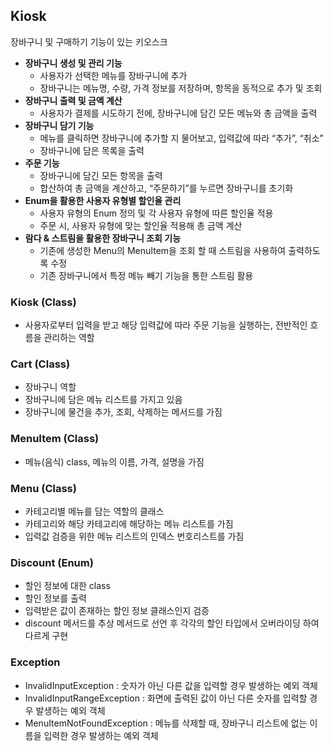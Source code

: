 ## Kiosk
장바구니 및 구매하기 기능이 있는 키오스크
-  **장바구니 생성 및 관리 기능**
    -  사용자가 선택한 메뉴를 장바구니에 추가
    -  장바구니는 메뉴명, 수량, 가격 정보를 저장하며, 항목을 동적으로 추가 및 조회
-  **장바구니 출력 및 금액 계산**
    -  사용자가 결제를 시도하기 전에, 장바구니에 담긴 모든 메뉴와 총 금액을 출력
-  **장바구니 담기 기능**
    - 메뉴를 클릭하면 장바구니에 추가할 지 물어보고, 입력값에 따라 “추가”, “취소”
    - 장바구니에 담은 목록을 출력
- **주문 기능**
    - 장바구니에 담긴 모든 항목을 출력
    - 합산하여 총 금액을 계산하고, “주문하기”를 누르면 장바구니를 초기화
- **Enum을 활용한 사용자 유형별 할인율 관리**
    - 사용자 유형의 Enum 정의 및 각 사용자 유형에 따른 할인율 적용
    - 주문 시, 사용자 유형에 맞는 할인율 적용해 총 금액 계산
- **람다 & 스트림을 활용한 장바구니 조회 기능**
    - 기존에 생성한 Menu의 MenuItem을 조회 할 때 스트림을 사용하여 출력하도록 수정
    - 기존 장바구니에서 특정 메뉴 빼기 기능을 통한 스트림 활용

### Kiosk (Class)
- 사용자로부터 입력을 받고 해당 입력값에 따라 주문 기능을 실행하는, 전반적인 흐름을 관리하는 역할

### Cart (Class)
- 장바구니 역할
- 장바구니에 담은 메뉴 리스트를 가지고 있음
- 장바구니에 물건을 추가, 조회, 삭제하는 메서드를 가짐

### MenuItem (Class)
- 메뉴(음식) class, 메뉴의 이름, 가격, 설명을 가짐

###  Menu (Class)
- 카테고리별 메뉴를 담는 역할의 클래스
- 카테고리와 해당 카테고리에 해당하는 메뉴 리스트를 가짐
- 입력값 검증을 위한 메뉴 리스트의 인덱스 번호리스트를 가짐

### Discount (Enum)
- 할인 정보에 대한 class
- 할인 정보를 출력
- 입력받은 값이 존재하는 할인 정보 클래스인지 검증
- discount 메서드를 추상 메서드로 선언 후 각각의 할인 타입에서 오버라이딩 하여 다르게 구현

### Exception
- InvalidInputException : 숫자가 아닌 다른 값을 입력할 경우 발생하는 예외 객체
- InvalidInputRangeException : 화면에 출력된 값이 아닌 다른 숫자를 입력할 경우 발생하는 예외 객체
- MenuItemNotFoundException : 메뉴를 삭제할 때, 장바구니 리스트에 없는 이름을 입력한 경우 발생하는 예외 객체
